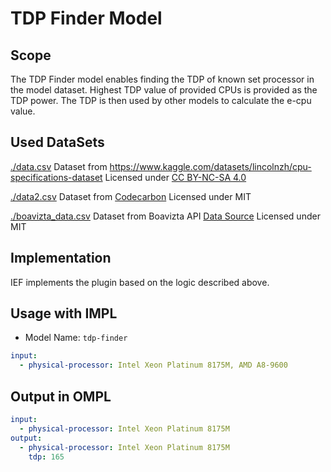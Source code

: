 # TDP Finder Model

## Scope

The TDP Finder model enables finding the TDP of known set processor in the model dataset. Highest TDP value of provided CPUs is provided as the TDP power. The TDP is then used by other models to calculate the e-cpu value. 

## Used DataSets


[./data.csv](./data.csv) Dataset from https://www.kaggle.com/datasets/lincolnzh/cpu-specifications-dataset Licensed under [CC BY-NC-SA 4.0](https://creativecommons.org/licenses/by-nc-sa/4.0/)

[./data2.csv](./data2.csv) Dataset from [Codecarbon](https://github.com/mlco2/codecarbon/blob/master/codecarbon/data/hardware/cpu_power.csv) Licensed under MIT

[./boavizta_data.csv](./boavizta_data.csv) Dataset from Boavizta API [Data Source](https://github.com/Boavizta/boaviztapi/blob/main/boaviztapi/data/crowdsourcing/cpu_specs.csv) Licensed under MIT


## Implementation

IEF implements the plugin based on the logic described above.

## Usage with IMPL
* Model Name: `tdp-finder`
```yaml
input:
  - physical-processor: Intel Xeon Platinum 8175M, AMD A8-9600
```

## Output in OMPL
```yaml
input:
  - physical-processor: Intel Xeon Platinum 8175M
output:
  - physical-processor: Intel Xeon Platinum 8175M
    tdp: 165
```

